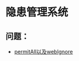 # 隐患管理系统





## 问题：
- [permitAll以及webIgnore](https://blog.csdn.net/weixin_34023863/article/details/88954330?utm_source=app&app_version=5.2.1&code=app_1562916241&uLinkId=usr1mkqgl919blen)
